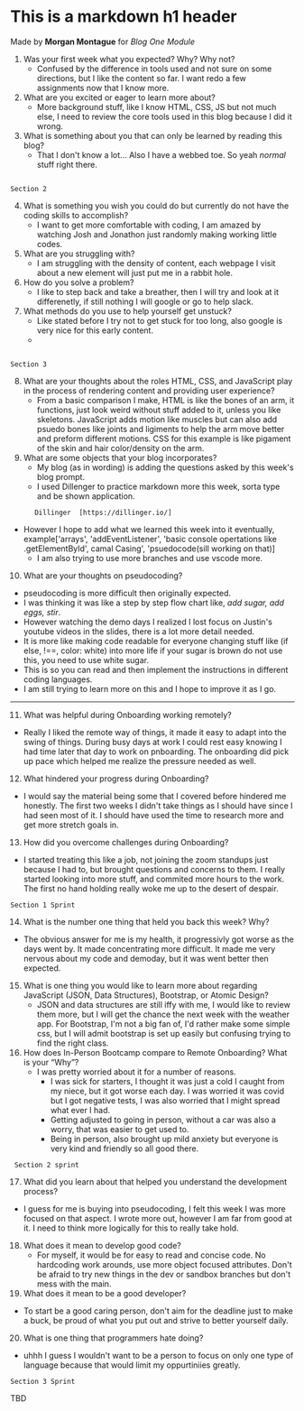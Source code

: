 # This is a markdown h1 header
Made by **Morgan Montague** for *Blog One Module* 
1. Was your first week what you expected? Why? Why not?
    * Confused by the difference in tools used and not sure on some directions, but I like the content so far. I want redo a few assignments now that I know more.
2. What are you excited or eager to learn more about?
    * More background stuff, like I know HTML, CSS, JS but not much else, I need to review the core tools used in this blog because I did it wrong.
3. What is something about you that can only be learned by reading this blog?
    * That I don't know a lot... Also I have a webbed toe. So yeah _normal_ stuff right there. 

```

Section 2

```
4. What is something you wish you could do but currently do not have the coding skills to accomplish?
   * I want to get more comfortable with coding, I am amazed by watching Josh and Jonathon just randomly making working little codes.
5. What are you struggling with?
   * I am struggling with the density of content, each webpage I visit about a new element will just put me in a rabbit hole.
6. How do you solve a problem? 
   * I like to step back and take a breather, then I will try and look at it differenetly, if still nothing I will google or go to help slack.
7. What methods do you use to help yourself get unstuck?
   * Like stated before I try not to get stuck for too long, also google is very nice for this early content.
   * 
```

Section 3

```
8. What are your thoughts about the roles HTML, CSS, and JavaScript play in the process of rendering content and providing user experience?
   * From a basic comparison I make, HTML is like the bones of an arm, it functions, just look weird without stuff added to it, unless you like skeletons. JavaScript adds motion like muscles but can also add psuedo bones like joints and ligiments to help the arm move better and preform different motions. CSS for this example is like pigament of the skin and hair color/density on the arm.
9. What are some objects that your blog incorporates?
   * My blog (as in wording) is adding the questions asked by this week's blog prompt.
   * I used Dillenger to practice markdown more this week, sorta type and be shown application.
```   
      Dillinger  [https://dillinger.io/]
```
* However I hope to add what we learned this week into it eventually, example['arrays', 'addEventListener', 'basic console opertations like .getElementById', camal Casing', 'psuedocode(sill working on that)]
   * I am also trying to use more branches and use vscode more.
10. What are your thoughts on pseudocoding?
   * pseudocoding is more difficult then originally expected.
   * I was thinking it was like a step by step flow chart like, *add sugar, add eggs, stir*.
   * However watching the demo days I realized I lost focus on Justin's youtube videos in the slides, there is a lot more detail needed.
   * It is more like making code readable for everyone changing stuff like (if else, !==, color: white) into more life if your sugar is brown do not use this, you need to use white sugar.
   * This is so you can read and then implement the instructions in different coding languages.
   * I am still trying to learn more on this and I hope to improve it as I go.
----
11. What was helpful during Onboarding working remotely?
   * Really I liked the remote way of things, it made it easy to adapt into the swing of things. During busy days at work I could rest easy knowing I had time later that day to work on pnboarding. The onboarding did pick up pace which helped me realize the pressure needed as well. 
12. What hindered your progress during Onboarding?
   * I would say the material being some that I covered before hindered me honestly. The first two weeks I didn't take things as I should have since I had seen most of it. I should have used the time to research more and get more stretch goals in. 
13. How did you overcome challenges during Onboarding?
   * I started treating this like a job, not joining the zoom standups just because I had to, but brought questions and concerns to them. I really started looking into more stuff, and commited more hours to the work. The first no hand holding really woke me up to the desert of despair.

```
Section 1 Sprint
```

14. What is the number one thing that held you back this week? Why?
   - The obvious answer for me is my health, it progressivly got worse as the days went by. It made concentrating more difficult. It made me very nervous about my code and demoday, but it was went better then expected.
15. What is one thing you would like to learn more about regarding JavaScript (JSON, Data Structures), Bootstrap, or Atomic Design?
    -   JSON and data structures are still iffy with me, I would like to review them more, but I will get the chance the next week with the weather app. For Bootstrap, I'm not a big fan of, I'd rather make some simple css, but I will admit bootstrap is set up easily but confusing trying to find the right class.
16. How does In-Person Bootcamp compare to Remote Onboarding?
What is your “Why”?
    - I was pretty worried about it for a number of reasons.
        - I was sick for starters, I thought it was just a cold I caught from my niece, but it got worse each day. I was worried it was covid but I got negative tests, I was also worried that I might spread what ever I had.
        - Getting adjusted to going in person, without a car was also a worry, that was easier to get used to.
        - Being in person, also brought up mild anxiety but everyone is very kind and friendly so all good there.

 ```
  Section 2 sprint 
 ```

17. What did you learn about that helped you understand the development process?

   - I guess for me is buying into pseudocoding, I felt this week I was more focused on that aspect. I wrote more out, however I am far from good at it. I need to think more logically for this to really take hold.
18. What does it mean to develop good code?
    - For myself, it would be for easy to read and concise code. No hardcoding work arounds, use more object focused attributes. Don't be afraid to try new things in the dev or sandbox branches but don't mess with the main.
19. What does it mean to be a good developer?
   - To start be a good caring person, don't aim for the deadline just to make a buck, be proud of what you put out and strive to better yourself daily.
20. What is one thing that programmers hate doing?
   - uhhh I guess I wouldn't want to be a person to focus on only one type of language because that would limit my oppurtiniies greatly.

``` 
Section 3 Sprint
```
TBD

